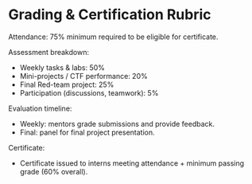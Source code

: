 # Grading & Certification Rubric

Attendance: 75% minimum required to be eligible for certificate.

Assessment breakdown:
- Weekly tasks & labs: 50%
- Mini-projects / CTF performance: 20%
- Final Red-team project: 25%
- Participation (discussions, teamwork): 5%

Evaluation timeline:
- Weekly: mentors grade submissions and provide feedback.
- Final: panel for final project presentation.

Certificate:
- Certificate issued to interns meeting attendance + minimum passing grade (60% overall).